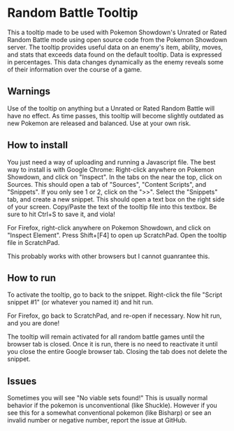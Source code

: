 Random Battle Tooltip
========================================================================

This a tooltip made to be used with Pokemon Showdown's Unrated or Rated Random Battle mode using open source code from the Pokemon Showdown server.
The tooltip provides useful data on an enemy's item, ability, moves, and stats that exceeds data found on the default tooltip.
Data is expressed in percentages. This data changes dynamically as the enemy reveals some of their information over the course of a game.

Warnings
------------------------------------------------------------------------

Use of the tooltip on anything but a Unrated or Rated Random Battle will have no effect.
As time passes, this tooltip will become slightly outdated as new Pokemon are released and balanced. Use at your own risk.

How to install
------------------------------------------------------------------------

You just need a way of uploading and running a Javascript file. The best way to install is with Google Chrome:
Right-click anywhere on Pokemon Showdown, and click on "Inspect". In the tabs on the near the top, click on Sources.
This should open a tab of "Sources", "Content Scripts", and "Snippets". If you only see 1 or 2, click on the ">>".
Select the "Snippets" tab, and create a new snippet. This should open a text box on the right side of your screen.
Copy/Paste the text of the tooltip file into this textbox. Be sure to hit Ctrl+S to save it, and viola!

For Firefox, right-click anywhere on Pokemon Showdown, and click on "Inspect Element". Press Shift+[F4] to open up ScratchPad.
Open the tooltip file in ScratchPad.

This probably works with other browsers but I cannot guanrantee this.

How to run
------------------------------------------------------------------------

To activate the tooltip, go to back to the snippet. Right-click the file "Script snippet #1" (or whatever you named it) and hit run.

For Firefox, go back to ScratchPad, and re-open if necessary. Now hit run, and you are done!

The tooltip will remain activated for all random battle games until the browser tab is closed.
Once it is run, there is no need to reactivate it until you close the entire Google browser tab.
Closing the tab does not delete the snippet.

Issues
------------------------------------------------------------------------

Sometimes you will see "No viable sets found!" This is usually normal behavior if the pokemon is unconventional (like Shuckle).
However if you see this for a somewhat conventional pokemon (like Bisharp) or see an invalid number or negative number, report the issue at GitHub.